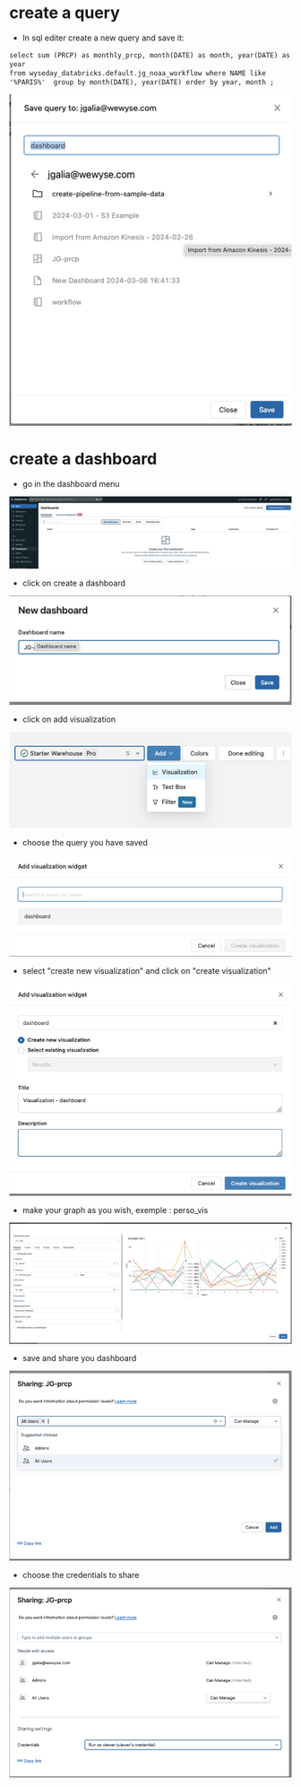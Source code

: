 

# create a query
* In sql editer create a new query and save it:

```
select sum (PRCP) as monthly_prcp, month(DATE) as month, year(DATE) as year
from wyseday_databricks.default.jg_noaa_workflow where NAME like '%PARIS%'  group by month(DATE), year(DATE) order by year, month ;
```

![save_query](images/save_query.png)


# create a dashboard
* go in the dashboard menu

![dash_menu](images/dash_menu.png)

* click on create a dashboard

![create_dash](images/create_dash.png)

* click on add visualization

![add_viz](images/add_viz.png)

* choose the query you have saved

![choose_query](images/choose_query.png)

* select "create new visualization" and click on "create visualization"

![create_vis](images/create_vis.png)

* make your graph as you wish, exemple : perso_vis

![perso_vis](images/perso_vis.png)

* save and share you dashboard

![share](images/share.png)

* choose the credentials to share

![policy](images/policy.png)










